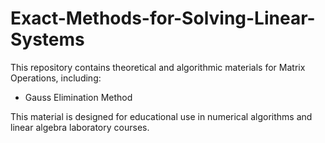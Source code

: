# Exact-Methods-for-Solving-Linear-Systems

This repository contains theoretical and algorithmic materials for Matrix Operations, including:
- Gauss Elimination Method

This material is designed for educational use in numerical algorithms and linear algebra laboratory courses.

